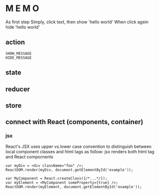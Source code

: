 # M E M O

As first step
Simply, click text, then show 'hello world'
When click agein hide 'hello world'

## action
	SHOW_MESSAGE
	HIDE_MESSAGE

## state

## reducer

## store

## connect with React (components, container)
### jsx
React's JSX uses upper vs.lower case convention to distinguish between local component classes and html tags as follow:
jsx renders both html tag and React compornents

```
var myDiv = <div className="foo" />;
ReactDOM.render(myDiv, document.getElementById('example'));
```

```
var MyComponent = React.createClass({/*...*/});
var myElement = <MyComponent someProperty={true} />;
ReactDOM.render(myElement, document.getElementById('example'));
```
